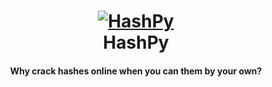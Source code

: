 <h1 align="center">
  <a href="https://github.com/blkryd/hashpy"><img src="https://ps.w.org/password-hash/assets/icon-256x256.png" alt="HashPy"></a>
  <br>
  HashPy
  <br>
</h1>

<h4 align="center">Why crack hashes online when you can them by your own?</h4>
